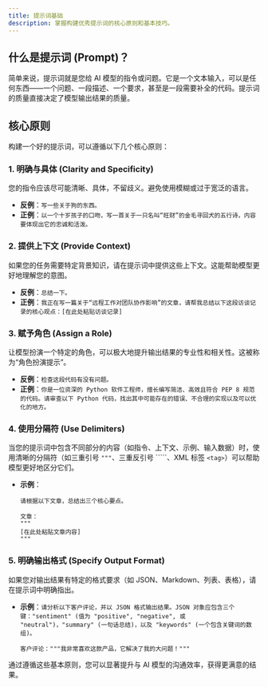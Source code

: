 ```yaml
---
title: 提示词基础
description: 掌握构建优秀提示词的核心原则和基本技巧。
---
```


## 什么是提示词 (Prompt)？

简单来说，提示词就是您给 AI 模型的指令或问题。它是一个文本输入，可以是任何东西——一个问题、一段描述、一个要求，甚至是一段需要补全的代码。提示词的质量直接决定了模型输出结果的质量。

## 核心原则

构建一个好的提示词，可以遵循以下几个核心原则：

### 1. **明确与具体 (Clarity and Specificity)**

您的指令应该尽可能清晰、具体，不留歧义。避免使用模糊或过于宽泛的语言。

- **反例**：`写一些关于狗的东西。`
- **正例**：`以一个十岁孩子的口吻，写一首关于一只名叫“旺财”的金毛寻回犬的五行诗，内容要体现出它的忠诚和活泼。`

### 2. **提供上下文 (Provide Context)**

如果您的任务需要特定背景知识，请在提示词中提供这些上下文。这能帮助模型更好地理解您的意图。

- **反例**：`总结一下。`
- **正例**：`我正在写一篇关于“远程工作对团队协作影响”的文章，请帮我总结以下这段访谈记录的核心观点：[在此处粘贴访谈记录]`

### 3. **赋予角色 (Assign a Role)**

让模型扮演一个特定的角色，可以极大地提升输出结果的专业性和相关性。这被称为“角色扮演提示”。

- **反例**：`检查这段代码有没有问题。`
- **正例**：`你是一位资深的 Python 软件工程师，擅长编写简洁、高效且符合 PEP 8 规范的代码。请审查以下 Python 代码，找出其中可能存在的错误、不合理的实现以及可以优化的地方。`

### 4. **使用分隔符 (Use Delimiters)**

当您的提示词中包含不同部分的内容（如指令、上下文、示例、输入数据）时，使用清晰的分隔符（如三重引号 `"""`、三重反引号 `````、XML 标签 `<tag>`）可以帮助模型更好地区分它们。

- **示例**：

  ```
  请根据以下文章，总结出三个核心要点。

  文章：
  """
  [在此处粘贴文章内容]
  """
  ```

### 5. **明确输出格式 (Specify Output Format)**

如果您对输出结果有特定的格式要求（如 JSON、Markdown、列表、表格），请在提示词中明确指出。

- **示例**：`请分析以下客户评论，并以 JSON 格式输出结果。JSON 对象应包含三个键："sentiment" (值为 "positive", "negative", 或 "neutral")，"summary" (一句话总结)，以及 "keywords" (一个包含关键词的数组)。`

  `客户评论："""我非常喜欢这款产品，它解决了我的大问题！"""`

通过遵循这些基本原则，您可以显著提升与 AI 模型的沟通效率，获得更满意的结果。
